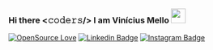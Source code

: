### Hi there <𝚌𝚘𝚍𝚎𝚛𝚜/> I am Vinícius Mello <img src="https://github.com/TheDudeThatCode/TheDudeThatCode/blob/master/Assets/Hi.gif" width="29px">

[![OpenSource Love](https://img.shields.io/badge/OpenSource-%E2%99%A5-brightgreen)](https://github.com/viniciusbmello)
[![Linkedin Badge](https://img.shields.io/badge/LinkedIn-viniciusbmello-blue)](https://www.linkedin.com/in/viniciusbmello/)
[![Instagram Badge](https://img.shields.io/badge/Instagram-vbmello-red)](https://www.instagram.com/vbmello/)

<!--
**viniciusbmello/viniciusbmello** is a ✨ _special_ ✨ repository because its `README.md` (this file) appears on your GitHub profile.

Here are some ideas to get you started:

- 🔭 I’m currently working on ...
- 🌱 I’m currently learning ...
- 👯 I’m looking to collaborate on ...
- 🤔 I’m looking for help with ...
- 💬 Ask me about ...
- 📫 How to reach me: ...
- 😄 Pronouns: ...
- ⚡ Fun fact: ...
-->
